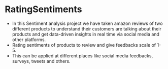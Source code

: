 # RatingSentiments
- In this Sentiment analysis project we have taken amazon reviews of two different products to understand their customers are talking about their products and get data-driven insights in real time via social media and other platforms.
- Rating sentiments of products to review and give feedbacks scale of 1-5.
- This can be applied at different places like social media feedbacks, surveys, tweets and others.
